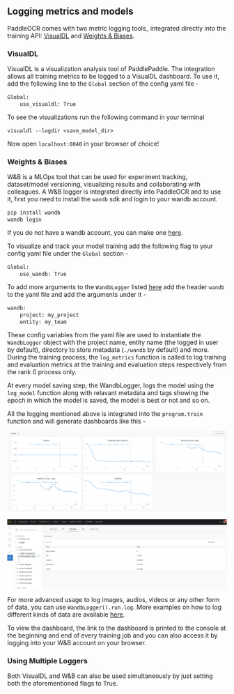 ## Logging metrics and models 

PaddleOCR comes with two metric logging tools_ integrated directly into the training API: [VisualDL](https://readthedocs.org/projects/visualdl/) and [Weights & Biases](https://docs.wandb.ai/). 

### VisualDL
VisualDL is a visualization analysis tool of PaddlePaddle. The integration allows all training metrics to be logged to a VisualDL dashboard. To use it, add the following line to the `Global` section of the config yaml file -

```
Global:
    use_visualdl: True
```

To see the visualizations run the following command in your terminal

```shell
visualdl --logdir <save_model_dir>
```

Now open `localhost:8040` in your browser of choice!

### Weights & Biases
W&B is a MLOps tool that can be used for experiment tracking, dataset/model versioning, visualizing results and collaborating with colleagues. A W&B logger is integrated directly into PaddleOCR and to use it, first you need to install the `wandb` sdk and login to your wandb account.

```shell
pip install wandb
wandb login
```

If you do not have a wandb account, you can make one [here](https://wandb.ai/site).

To visualize and track your model training add the following flag to your config yaml file under the `Global` section -

```
Global:
    use_wandb: True
```

To add more arguments to the `WandbLogger` listed [here](./config_en.md) add the header `wandb` to the yaml file and add the arguments under it - 

```
wandb:
    project: my_project
    entity: my_team
```

These config variables from the yaml file are used to instantiate the `WandbLogger` object with the project name, entity name (the logged in user by default), directory to store metadata (`./wandb` by default) and more. During the training process, the `log_metrics` function is called to log training and evaluation metrics at the training and evaluation steps respectively from the rank 0 process only.

At every model saving step, the WandbLogger, logs the model using the `log_model` function along with relavant metadata and tags showing the epoch in which the model is saved, the model is best or not and so on.

All the logging mentioned above is integrated into the `program.train` function and will generate dashboards like this -

![W&B Dashboard](../imgs_en/wandb_metrics.png)

![W&B Models](../imgs_en/wandb_models.png)

For more advanced usage to log images, audios, videos or any other form of data, you can use `WandbLogger().run.log`. More examples on how to log different kinds of data are available [here](https://docs.wandb.ai/examples).

To view the dashboard, the link to the dashboard is printed to the console at the beginning and end of every training job and you can also access it by logging into your W&B account on your browser.

### Using Multiple Loggers
Both VisualDL and W&B can also be used simultaneously by just setting both the aforementioned flags to True.